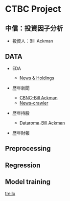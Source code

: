 # CTBC Project

## 中信：投資因子分析
 - 投資人：Bill Ackman


## DATA
 - EDA
   - [News & Holdings](https://github.com/chenjanice/CTBC-PROJECT/blob/master/HW3_EDA.ipynb)
 - 歷年新聞   
   - [CBNC-Bill Ackman](https://github.com/chenjanice/CTBC-PROJECT/blob/master/BillAckman.csv)    
   - [News-crawler](https://github.com/chenjanice/CTBC-PROJECT/blob/master/CNBC_News_BillAckman.ipynb)
 - 歷年持股   
   - [Dataroma-Bill Ackman](https://github.com/chenjanice/CTBC-PROJECT/blob/master/dataroma_history.csv)

 - 歷年財報 
 
 ## Preprocessing
 
 ## Regression
 
 ## Model training

[trello](https://trello.com/c/ERFi2thr/34-4-20%EF%BC%88%E4%B8%80%EF%BC%89)
